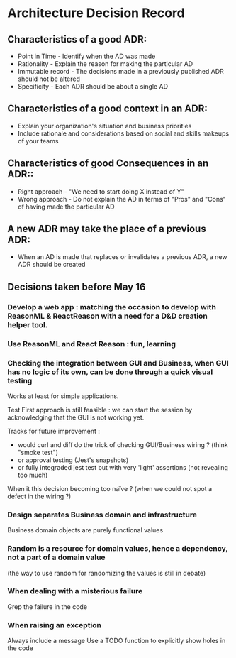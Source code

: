 # Architecture Decision Record

## Characteristics of a good ADR:

- Point in Time - Identify when the AD was made
- Rationality - Explain the reason for making the particular AD
- Immutable record - The decisions made in a previously published ADR should not be altered
- Specificity - Each ADR should be about a single AD

## Characteristics of a good context in an ADR:

- Explain your organization's situation and business priorities
- Include rationale and considerations based on social and skills makeups of your teams

## Characteristics of good Consequences in an ADR::

- Right approach - "We need to start doing X instead of Y"
- Wrong approach - Do not explain the AD in terms of "Pros" and "Cons" of having made the particular AD

## A new ADR may take the place of a previous ADR:

- When an AD is made that replaces or invalidates a previous ADR, a new ADR should be created


## Decisions taken before May 16

### Develop a web app : matching the occasion to develop with ReasonML & ReactReason with a need for a D&D creation helper tool.

### Use ReasonML and React Reason : fun, learning

### Checking the integration between GUI and Business, when GUI has no logic of its own, can be done through a quick visual testing

Works at least for simple applications.

Test First approach is still feasible : we can start the session by acknowledging that the GUI is not working yet. 

Tracks for future improvement :
- would curl and diff do the trick of checking GUI/Business wiring ? (think "smoke test")
- or approval testing (Jest's snapshots)
- or fully integraded jest test but with very 'light' assertions (not revealing too much)

When it this decision becoming too naïve ? (when we could not spot a defect in the wiring ?)

### Design separates Business domain and infrastructure

Business domain objects are purely functional values

### Random is a resource for domain values, hence a dependency, not a part of a domain value

(the way to use random for randomizing the values is still in debate)

### When dealing with a misterious failure

Grep the failure in the code

### When raising an exception

Always include a message
Use a TODO function to explicitly show holes in the code
